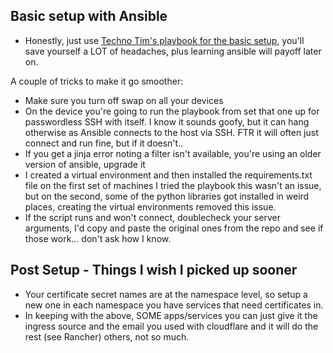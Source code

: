 
## Basic setup with Ansible 

* Honestly, just use [Techno Tim's playbook for the basic setup](https://www.youtube.com/watch?v=CbkEWcUZ7zM&t=316s), you'll save yourself a LOT of headaches, plus learning ansible will payoff later on. 

A couple of tricks to make it go smoother:
* Make sure you turn off swap on all your devices
* On the device you're going to run the playbook from set that one up for passwordless SSH with itself. I know it sounds goofy, but it can hang otherwise as Ansible connects to the host via SSH. FTR it will often just connect and run fine, but if it doesn't.. 
* If you get a jinja error noting a filter isn't available, you're using an older version of ansible, upgrade it
* I created a virtual environment and then installed the requirements.txt file on the first set of machines I tried the playbook this wasn't an issue, but on the second, some of the python libraries got installed in weird places, creating the virtual environments removed this issue. 
* If the script runs and won't connect, doublecheck your server arguments, I'd copy and paste the original ones from the repo and see if those work... don't ask how I know. 


## Post Setup - Things I wish I picked up sooner    
* Your certificate secret names are at the namespace level, so setup a new one in each namespace you have services that need certificates in. 
* In keeping with the above, SOME apps/services you can just give it the ingress source and the email you used with cloudflare and it will do the rest (see Rancher) others, not so much. 



